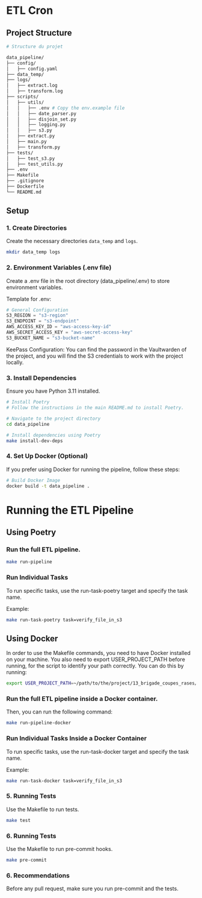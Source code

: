 # ETL Cron

## Project Structure

```bash
# Structure du projet

data_pipeline/
├── config/
│   ├── config.yaml
├── data_temp/
├── logs/
│   ├── extract.log
│   ├── transform.log
├── scripts/
│   ├── utils/
│   │   ├── .env # Copy the env.example file
│   │   ├── date_parser.py
│   │   ├── disjoin_set.py
│   │   ├── logging.py
│   │   ├── s3.py
│   ├── extract.py
│   ├── main.py
│   ├── transform.py
├── tests/
│   ├── test_s3.py
│   ├── test_utils.py
├── .env
├── Makefile
├── .gitignore
├── Dockerfile
└── README.md

```

## Setup

### 1. Create Directories

Create the necessary directories `data_temp` and `logs`.

```bash
mkdir data_temp logs
```

### 2. Environment Variables (.env file)

Create a .env file in the root directory (data_pipeline/.env) to store environment variables.

Template for .env:

```python
# General Configuration
S3_REGION = "s3-region"
S3_ENDPOINT = "s3-endpoint"
AWS_ACCESS_KEY_ID = "aws-access-key-id" 
AWS_SECRET_ACCESS_KEY = "aws-secret-access-key" 
S3_BUCKET_NAME = "s3-bucket-name"
```
KeePass Configuration:
You can find the password in the Vaultwarden of the project, and you will find the S3 credentials to work with the project locally.

### 3. Install Dependencies
Ensure you have Python 3.11 installed.

```bash
# Install Poetry
# Follow the instructions in the main README.md to install Poetry.

# Navigate to the project directory
cd data_pipeline

# Install dependencies using Poetry
make install-dev-deps
```

### 4. Set Up Docker (Optional)
If you prefer using Docker for running the pipeline, follow these steps:

```bash
# Build Docker Image
docker build -t data_pipeline .
``` 

# Running the ETL Pipeline
## Using Poetry

### Run the full ETL pipeline.

```bash
make run-pipeline
```

### Run Individual Tasks

To run specific tasks, use the run-task-poetry target and specify the task name.

Example:

```bash
make run-task-poetry task=verify_file_in_s3
```

## Using Docker
In order to use the Makefile commands, you need to have Docker installed on your machine. You also need to export USER_PROJECT_PATH before running, for the script to identify your path correctly. You can do this by running:
```bash
export USER_PROJECT_PATH=~/path/to/the/project/13_brigade_coupes_rases/data_pipeline
``` 
### Run the full ETL pipeline inside a Docker container.



Then, you can run the following command:

```bash
make run-pipeline-docker
```

### Run Individual Tasks Inside a Docker Container
To run specific tasks, use the run-task-docker target and specify the task name.

Example:

```bash
make run-task-docker task=verify_file_in_s3
```

### 5. Running Tests

Use the Makefile to run tests.

```bash
make test
```

### 6. Running Tests

Use the Makefile to run pre-commit hooks.

```bash
make pre-commit
```

### 6. Recommendations

Before any pull request, make sure you run pre-commit and the tests.